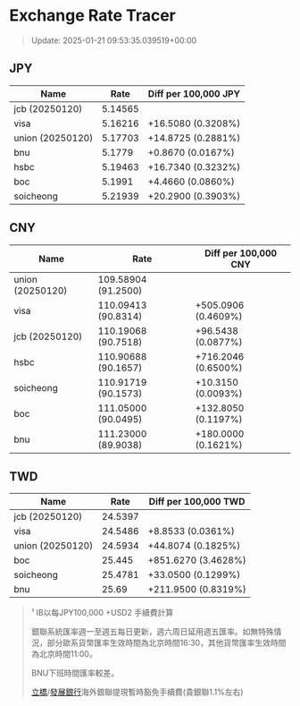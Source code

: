 # Exchange Rate Tracer

> Update: 2025-01-21 09:53:35.039519+00:00

## JPY

| Name             |    Rate | Diff per 100,000 JPY   |
|------------------|---------|------------------------|
| jcb (20250120)   | 5.14565 |                        |
| visa             | 5.16216 | +16.5080 (0.3208%)     |
| union (20250120) | 5.17703 | +14.8725 (0.2881%)     |
| bnu              | 5.1779  | +0.8670 (0.0167%)      |
| hsbc             | 5.19463 | +16.7340 (0.3232%)     |
| boc              | 5.1991  | +4.4660 (0.0860%)      |
| soicheong        | 5.21939 | +20.2900 (0.3903%)     |

## CNY

| Name             | Rate                | Diff per 100,000 CNY   |
|------------------|---------------------|------------------------|
| union (20250120) | 109.58904	(91.2500) |                        |
| visa             | 110.09413	(90.8314) | +505.0906 (0.4609%)    |
| jcb (20250120)   | 110.19068	(90.7518) | +96.5438 (0.0877%)     |
| hsbc             | 110.90688	(90.1657) | +716.2046 (0.6500%)    |
| soicheong        | 110.91719	(90.1573) | +10.3150 (0.0093%)     |
| boc              | 111.05000	(90.0495) | +132.8050 (0.1197%)    |
| bnu              | 111.23000	(89.9038) | +180.0000 (0.1621%)    |

## TWD

| Name             |    Rate | Diff per 100,000 TWD   |
|------------------|---------|------------------------|
| jcb (20250120)   | 24.5397 |                        |
| visa             | 24.5486 | +8.8533 (0.0361%)      |
| union (20250120) | 24.5934 | +44.8074 (0.1825%)     |
| boc              | 25.445  | +851.6270 (3.4628%)    |
| soicheong        | 25.4781 | +33.0500 (0.1299%)     |
| bnu              | 25.69   | +211.9500 (0.8319%)    |


> ¹ IB以每JPY100,000 +USD2 手續費計算
>
> 銀聯系統匯率週一至週五每日更新，週六周日延用週五匯率。如無特殊情況，部分歐系貨幣匯率生效時間為北京時間16:30，其他貨幣匯率生效時間為北京時間11:00。
>
> BNU下班時間匯率較差。
>
> [立橋](https://www.wlbank.com.mo/uploads/ueditor/file/20181211/1544536513900230.pdf)/[發展銀行](https://www.mdb.com.mo/Service_Charges_20230728.pdf)海外銀聯提現暫時豁免手續費(貴銀聯1.1%左右)

